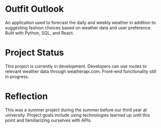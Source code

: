 # Outfit Outlook

An application used to forecast the daily and weekly weather in addition to suggesting fashion choices based on
weather data and user preference. Built with Python, SQL, and React.

# Project Status
This project is currently in development. Developers can use routes to relevant weather data through weatherapi.com.
Front-end functionality still in progress.

# Reflection
This was a summer project during the summer before our third year at university. Project goals include using 
technologies learned up until this point and familiarizing ourselves with APIs.
